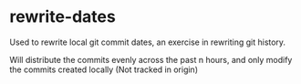 # rewrite-dates

Used to rewrite local git commit dates, an exercise in rewriting git history.

Will distribute the commits evenly across the past n hours, and only modify the commits created locally (Not tracked in origin)
